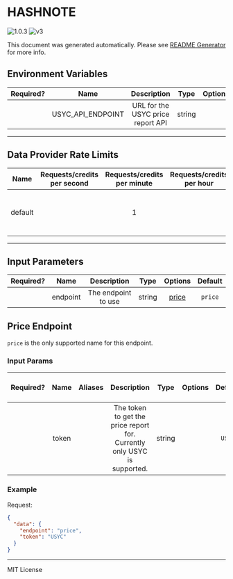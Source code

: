 # HASHNOTE

![1.0.3](https://img.shields.io/github/package-json/v/smartcontractkit/external-adapters-js?filename=packages/sources/hashnote/package.json) ![v3](https://img.shields.io/badge/framework%20version-v3-blueviolet)

This document was generated automatically. Please see [README Generator](../../scripts#readme-generator) for more info.

## Environment Variables

| Required? |       Name        |            Description            |  Type  | Options |                    Default                    |
| :-------: | :---------------: | :-------------------------------: | :----: | :-----: | :-------------------------------------------: |
|           | USYC_API_ENDPOINT | URL for the USYC price report API | string |         | `https://usyc.hashnote.com/api/price-reports` |

---

## Data Provider Rate Limits

|  Name   | Requests/credits per second | Requests/credits per minute | Requests/credits per hour |             Note              |
| :-----: | :-------------------------: | :-------------------------: | :-----------------------: | :---------------------------: |
| default |                             |              1              |                           | API only updates once per day |

---

## Input Parameters

| Required? |   Name   |     Description     |  Type  |         Options          | Default |
| :-------: | :------: | :-----------------: | :----: | :----------------------: | :-----: |
|           | endpoint | The endpoint to use | string | [price](#price-endpoint) | `price` |

## Price Endpoint

`price` is the only supported name for this endpoint.

### Input Params

| Required? | Name  | Aliases |                               Description                                |  Type  | Options | Default | Depends On | Not Valid With |
| :-------: | :---: | :-----: | :----------------------------------------------------------------------: | :----: | :-----: | :-----: | :--------: | :------------: |
|           | token |         | The token to get the price report for. Currently only USYC is supported. | string |         | `USYC`  |            |                |

### Example

Request:

```json
{
  "data": {
    "endpoint": "price",
    "token": "USYC"
  }
}
```

---

MIT License
